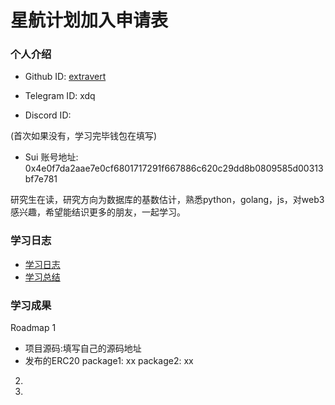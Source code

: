 # 星航计划加入申请表

### 个人介绍

* Github ID: [extravert](https://github.com/extravert)

* Telegram ID: xdq

* Discord ID:

(首次如果没有，学习完毕钱包在填写)
* Sui 账号地址: 0x4e0f7da2aae7e0cf6801717291f667886c620c29dd8b0809585d00313bf7e781

研究生在读，研究方向为数据库的基数估计，熟悉python，golang，js，对web3感兴趣，希望能结识更多的朋友，一起学习。

### 学习日志

- [学习日志](journal.md)
- [学习总结](summary.md)

### 学习成果

Roadmap  1  
- 项目源码:填写自己的源码地址
- 发布的ERC20
package1: xx
package2: xx


2.


3. 

